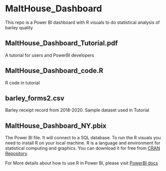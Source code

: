 # MaltHouse_Dashboard
This repo is a Power BI dashboard with R visuals to do statistical analysis of barley quality

## MaltHouse_Dashboard_Tutorial.pdf
A tutorial for users and PowerBI developers

## MaltHouse_Dashboard_code.R
R code in tutorial

## barley_forms2.csv
Barley receipt record from 2018-2020.
Sample dataset used in Tutorial

## MaltHouse_Dashboard_NY.pbix
The Power BI file. It will connect to a SQL database.
To run the R visuals you need to install R on your local machine. R is a language and environment for statistical computing and graphics. You can download it for free from [CRAN Repository](https://cran.r-project.org/bin/windows/base/).

For More details about how to use R in Power BI, please visit [PowerBI docs](https://docs.microsoft.com/en-us/power-bi/connect-data/desktop-r-scripts)
